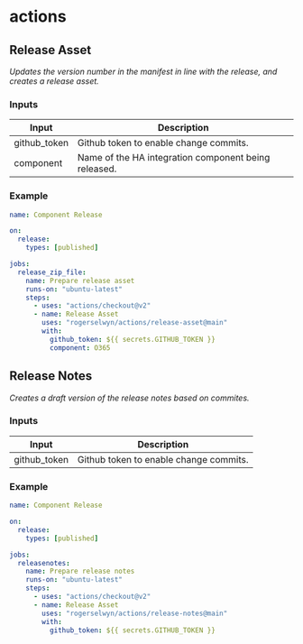 # actions

## Release Asset

_Updates the version number in the manifest in line with the release, and creates a release asset._

### Inputs

| Input          | Description                                                                        |
| -------------- | ---------------------------------------------------------------------------------- |
| github_token   | Github token to enable change commits.                                             |
| component      | Name of the HA integration component being released.                               |

### Example

```yaml
name: Component Release

on:
  release:
    types: [published]

jobs:
  release_zip_file:
    name: Prepare release asset
    runs-on: "ubuntu-latest"
    steps:
      - uses: "actions/checkout@v2"
      - name: Release Asset
        uses: "rogerselwyn/actions/release-asset@main"
        with:
          github_token: ${{ secrets.GITHUB_TOKEN }}
          component: O365
```

## Release Notes

_Creates a draft version of the release notes based on commites._

### Inputs

| Input          | Description                                                                        |
| -------------- | ---------------------------------------------------------------------------------- |
| github_token   | Github token to enable change commits.                                             |

### Example

```yaml
name: Component Release

on:
  release:
    types: [published]

jobs:
  releasenotes:
    name: Prepare release notes
    runs-on: "ubuntu-latest"
    steps:
      - uses: "actions/checkout@v2"
      - name: Release Asset
        uses: "rogerselwyn/actions/release-notes@main"
        with:
          github_token: ${{ secrets.GITHUB_TOKEN }}
```
